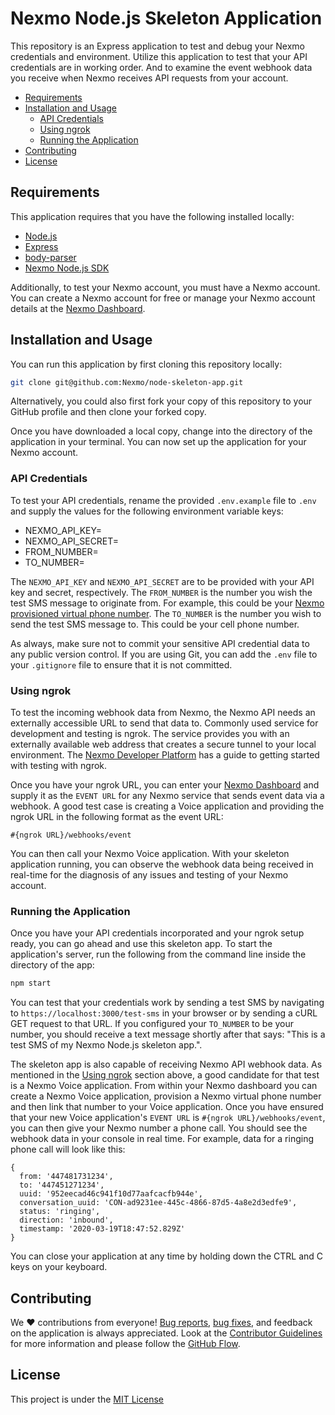 # Nexmo Node.js Skeleton Application

This repository is an Express application to test and debug your Nexmo credentials and environment. Utilize this application to test that your API credentials are in working order. And to examine the event webhook data you receive when Nexmo receives API requests from your account.

* [Requirements](#requirements)
* [Installation and Usage](#installation-and-usage)
  * [API Credentials](#api-credentials)
  * [Using ngrok](#using-ngrok)
  * [Running the Application](#running-the-application)
* [Contributing](#contributing)
* [License](#license)

## Requirements

This application requires that you have the following installed locally:

* [Node.js](https://nodejs.org/en/)
* [Express](https://expressjs.com/)
* [body-parser](https://github.com/expressjs/body-parser)
* [Nexmo Node.js SDK](https://www.npmjs.com/package/nexmo)

Additionally, to test your Nexmo account, you must have a Nexmo account. You can create a Nexmo account for free or manage your Nexmo account details at the [Nexmo Dashboard](https://dashboard.nexmo.com).

## Installation and Usage

You can run this application by first cloning this repository locally:

```bash
git clone git@github.com:Nexmo/node-skeleton-app.git
```

Alternatively, you could also first fork your copy of this repository to your GitHub profile and then clone your forked copy.

Once you have downloaded a local copy, change into the directory of the application in your terminal. You can now set up the application for your Nexmo account.

### API Credentials

To test your API credentials, rename the provided `.env.example` file to `.env` and supply the values for the following environment variable keys:

* NEXMO_API_KEY=
* NEXMO_API_SECRET=
* FROM_NUMBER=
* TO_NUMBER=

The `NEXMO_API_KEY` and `NEXMO_API_SECRET` are to be provided with your API key and secret, respectively. The `FROM_NUMBER` is the number you wish the test SMS message to originate from. For example, this could be your [Nexmo provisioned virtual phone number](https://developer.nexmo.com/numbers/overview). The `TO_NUMBER` is the number you wish to send the test SMS message to. This could be your cell phone number.

As always, make sure not to commit your sensitive API credential data to any public version control. If you are using Git, you can add the `.env` file to your `.gitignore` file to ensure that it is not committed.

### Using ngrok

To test the incoming webhook data from Nexmo, the Nexmo API needs an externally accessible URL to send that data to. Commonly used service for development and testing is ngrok. The service provides you with an externally available web address that creates a secure tunnel to your local environment. The [Nexmo Developer Platform](https://developer.nexmo.com/concepts/guides/testing-with-ngrok) has a guide to getting started with testing with ngrok.

Once you have your ngrok URL, you can enter your [Nexmo Dashboard](https://dashboard.nexmo.com) and supply it as the `EVENT URL` for any Nexmo service that sends event data via a webhook. A good test case is creating a Voice application and providing the ngrok URL in the following format as the event URL:

`#{ngrok URL}/webhooks/event`

You can then call your Nexmo Voice application. With your skeleton application running, you can observe the webhook data being received in real-time for the diagnosis of any issues and testing of your Nexmo account.

### Running the Application

Once you have your API credentials incorporated and your ngrok setup ready, you can go ahead and use this skeleton app. To start the application's server, run the following from the command line inside the directory of the app:

```bash
npm start
```

You can test that your credentials work by sending a test SMS by navigating to `https://localhost:3000/test-sms` in your browser or by sending a cURL GET request to that URL. If you configured your `TO_NUMBER` to be your number, you should receive a text message shortly after that says: "This is a test SMS of my Nexmo Node.js skeleton app.".

The skeleton app is also capable of receiving Nexmo API webhook data. As mentioned in the [Using ngrok](#using-ngrok) section above, a good candidate for that test is a Nexmo Voice application. From within your Nexmo dashboard you can create a Nexmo Voice application, provision a Nexmo virtual phone number and then link that number to your Voice application. Once you have ensured that your new Voice application's `EVENT URL` is `#{ngrok URL}/webhooks/event`, you can then give your Nexmo number a phone call. You should see the webhook data in your console in real time. For example, data for a ringing phone call will look like this:

```
{
  from: '447481731234',
  to: '447451271234',
  uuid: '952eecad46c941f10d77aafcacfb944e',
  conversation_uuid: 'CON-ad9231ee-445c-4866-87d5-4a8e2d3edfe9',
  status: 'ringing',
  direction: 'inbound',
  timestamp: '2020-03-19T18:47:52.829Z'
}
```

You can close your application at any time by holding down the CTRL and C keys on your keyboard.

## Contributing

We ❤️ contributions from everyone! [Bug reports](https://github.com/Nexmo/node-skeleton-app/issues), [bug fixes](https://github.com/Nexmo/node-skeleton-app/pulls), and feedback on the application is always appreciated. Look at the [Contributor Guidelines](https://github.com/Nexmo/node-skeleton-app/blob/master/CONTRIBUTING.md) for more information and please follow the [GitHub Flow](https://guides.github.com/introduction/flow/index.html).

## License

This project is under the [MIT License](LICENSE)
